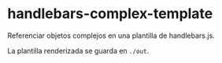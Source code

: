 # handlebars-complex-template

Referenciar objetos complejos en una plantilla de handlebars.js.

La plantilla renderizada se guarda en `./out`.